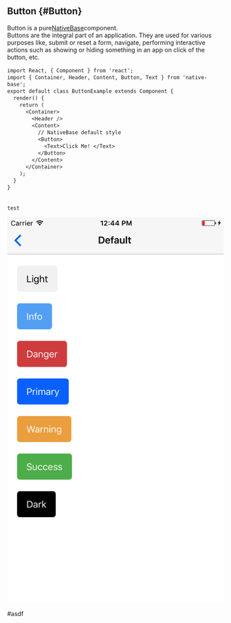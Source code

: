## Button {#Button}

Button is a pure[NativeBase](https://nativebase.io/)component.  
Buttons are the integral part of an application. They are used for various purposes like, submit or reset a form, navigate, performing interactive actions such as showing or hiding something in an app on click of the button, etc.

```
import React, { Component } from 'react';
import { Container, Header, Content, Button, Text } from 'native-base';
export default class ButtonExample extends Component {
  render() {
    return (
      <Container>
        <Header />
        <Content>
          // NativeBase default style
          <Button>
            <Text>Click Me! </Text>
          </Button>
        </Content>
      </Container>
    );
  }
}


test
```

![](/assets/import.png)

\#asdf

